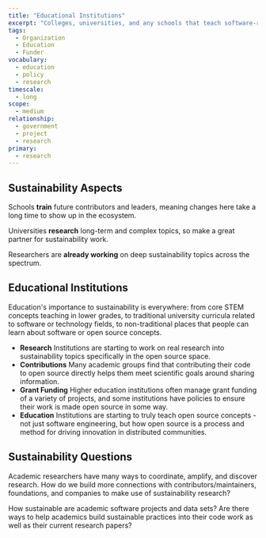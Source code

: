 ```yaml
---
title: "Educational Institutions"
excerpt: "Colleges, universities, and any schools that teach software-related skills of any kind."
tags:
  - Organization
  - Education
  - Funder
vocabulary:
  - education
  - policy
  - research
timescale:
  - long
scope:
  - medium
relationship:
  - government
  - project
  - research
primary:
  - research
---
```


## Sustainability Aspects

Schools **train** future contributors and leaders, meaning changes here take a long time to show up in the ecosystem.

Universities **research** long-term and complex topics, so make a great partner for sustainability work.

Researchers are **already working** on deep sustainability topics across the spectrum.

## Educational Institutions

Education's importance to sustainability is everywhere: from core STEM concepts teaching in lower grades, to traditional university curricula related to software or technology fields, to non-traditional places that people can learn about software or open source concepts.

- **Research** Institutions are starting to work on real research into sustainability topics specifically in the open source space.
- **Contributions** Many academic groups find that contributing their code to open source directly helps them meet scientific goals around sharing information.
- **Grant Funding** Higher education institutions often manage grant funding of a variety of projects, and some institutions have policies to ensure their work is made open source in some way.
- **Education** Institutions are starting to truly teach open source concepts - not just software engineering, but how open source is a process and method for driving innovation in distributed communities.

## Sustainability Questions

Academic researchers have many ways to coordinate, amplify, and discover research.  How do we build more connections with contributors/maintainers, foundations, and companies to make use of sustainability research?

How sustainable are academic software projects and data sets?  Are there ways to help academics build sustainable practices into their code work as well as their current research papers?
